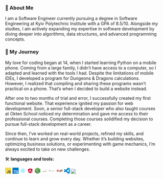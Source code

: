 
### 🚀 About Me


I am a Software Engineer currently pursuing a degree in Software Engineering at Kyiv Polytechnic Institute with a GPA of 8.5/10. Alongside my studies, I am actively expanding my expertise in software development by diving deeper into algorithms, data structures, and advanced programming concepts.

### 📒 My Journey
My love for coding began at 14, when I started learning Python on a mobile phone. Coming from a large family, I didn’t have access to a computer, so I adapted and learned with the tools I had. Despite the limitations of mobile IDEs, I developed a program for Dungeons & Dragons calculations. However, I realized that compiling and sharing these programs wasn’t practical on a phone. That’s when I decided to build a website instead.

After one to two months of trial and error, I successfully created my first functional website. That experience ignited my passion for web development. Soon, a senior full-stack developer who also taught courses at Okten School noticed my determination and gave me access to their professional courses. Completing those courses solidified my decision to pursue full-stack development as a career.

Since then, I’ve worked on real-world projects, refined my skills, and continue to learn and grow every day. Whether it’s building websites, optimizing business solutions, or experimenting with game mechanics, I’m always excited to take on new challenges.


🛠 **languages and tools:**  

<code><img height="20" src="https://raw.githubusercontent.com/github/explore/80688e429a7d4ef2fca1e82350fe8e3517d3494d/topics/javascript/javascript.png"></code>
<code><img height="20" src="https://raw.githubusercontent.com/github/explore/80688e429a7d4ef2fca1e82350fe8e3517d3494d/topics/typescript/typescript.png"></code>
<code><img height="20" src="https://raw.githubusercontent.com/github/explore/80688e429a7d4ef2fca1e82350fe8e3517d3494d/topics/react/react.png"></code>
<code><img height="20" src="https://raw.githubusercontent.com/github/explore/80688e429a7d4ef2fca1e82350fe8e3517d3494d/topics/angular/angular.png"></code>
<code><img height="20" src="https://raw.githubusercontent.com/github/explore/80688e429a7d4ef2fca1e82350fe8e3517d3494d/topics/nodejs/nodejs.png"></code>
<code><img height="20" src="https://raw.githubusercontent.com/github/explore/80688e429a7d4ef2fca1e82350fe8e3517d3494d/topics/mysql/mysql.png"></code>
<code><img height="20" src="https://raw.githubusercontent.com/github/explore/80688e429a7d4ef2fca1e82350fe8e3517d3494d/topics/mongodb/mongodb.png"></code>
<code><img height="20" src="https://raw.githubusercontent.com/github/explore/80688e429a7d4ef2fca1e82350fe8e3517d3494d/topics/git/git.png"></code>
<code><img height="20" src="https://raw.githubusercontent.com/github/explore/bbd48b997e8d0bef63f676eca4da5e1f76487b56/topics/visual-studio-code/visual-studio-code.png"></code>
<code><img height="20" src="https://avatars.githubusercontent.com/u/10251060?s=200&v=4"></code>

